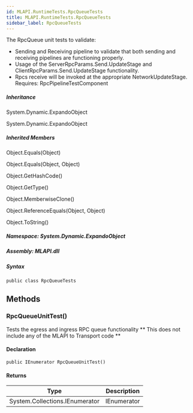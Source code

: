 ```yaml
---  
id: MLAPI.RuntimeTests.RpcQueueTests  
title: MLAPI.RuntimeTests.RpcQueueTests
sidebar_label: RpcQueueTests
---
```


<div class="markdown level0 summary">

The RpcQueue unit tests to validate:

-   Sending and Receiving pipeline to validate that both sending and
    receiving pipelines are functioning properly.
-   Usage of the ServerRpcParams.Send.UpdateStage and
    ClientRpcParams.Send.UpdateStage functionality.
-   Rpcs receive will be invoked at the appropriate NetworkUpdateStage.
    Requires: RpcPipelineTestComponent

</div>

<div class="markdown level0 conceptual">

</div>

<div class="inheritance">

##### Inheritance

<div class="level0">

System.Dynamic.ExpandoObject

</div>

<div class="level1">

System.Dynamic.ExpandoObject

</div>

</div>

<div class="inheritedMembers">

##### Inherited Members

<div>

Object.Equals(Object)

</div>

<div>

Object.Equals(Object, Object)

</div>

<div>

Object.GetHashCode()

</div>

<div>

Object.GetType()

</div>

<div>

Object.MemberwiseClone()

</div>

<div>

Object.ReferenceEquals(Object, Object)

</div>

<div>

Object.ToString()

</div>

</div>

##### **Namespace**: System.Dynamic.ExpandoObject

##### **Assembly**: MLAPI.dll

##### Syntax

    public class RpcQueueTests

## Methods 

### RpcQueueUnitTest()

<div class="markdown level1 summary">

Tests the egress and ingress RPC queue functionality \*\* This does not
include any of the MLAPI to Transport code \*\*

</div>

<div class="markdown level1 conceptual">

</div>

#### Declaration

    public IEnumerator RpcQueueUnitTest()

#### Returns

| Type                           | Description |
|--------------------------------|-------------|
| System.Collections.IEnumerator | IEnumerator |
